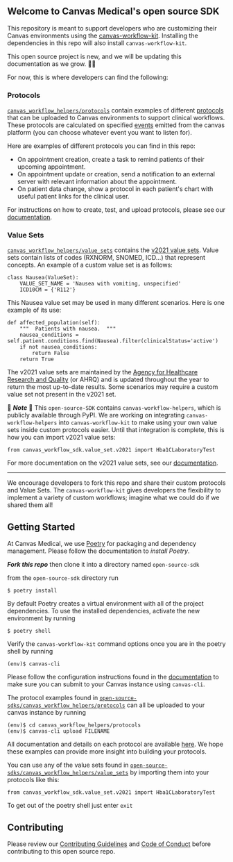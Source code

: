## Welcome to Canvas Medical's open source SDK

This repository is meant to support developers who are customizing their Canvas environments using the [canvas-workflow-kit](https://docs.canvasmedical.com/docs/sdk-quickstart). Installing the dependencies in this repo will also install `canvas-workflow-kit`.

This open source project is new, and we will be updating this documentation as we grow. :bug::butterfly:

For now, this is where developers can find the following:

### Protocols

[`canvas_workflow_helpers/protocols`](https://github.com/canvas-medical/open-source-sdk/tree/main/canvas_workflow_helpers/protocols) contain examples of different [protocols](https://docs.canvasmedical.com/docs/canvas-cli#upload) that can be uploaded to Canvas environments to support clinical workflows. These protocols are calculated on specified [events](https://docs.canvasmedical.com/docs/event-types) emitted from the canvas platform (you can choose whatever event you want to listen for).

Here are examples of different protocols you can find in this repo:

- On appointment creation, create a task to remind patients of their upcoming appointment.
- On appointment update or creation, send a notification to an external server with relevant information about the appointment.
- On patient data change, show a protocol in each patient's chart with useful patient links for the clinical user.

For instructions on how to create, test, and upload protocols, please see our [documentation](https://docs.canvasmedical.com/docs/sdk-quickstart#initial-setup).

### Value Sets

[`canvas_workflow_helpers/value_sets`](https://github.com/canvas-medical/open-source-sdk/tree/main/canvas_workflow_helpers/value_sets) contains the [v2021 value sets](https://docs.canvasmedical.com/docs/value-sets). Value sets contain lists of codes (RXNORM, SNOMED, ICD...) that represent concepts. An example of a custom value set is as follows:

```
class Nausea(ValueSet):
    VALUE_SET_NAME = 'Nausea with vomiting, unspecified'
    ICD10CM = {'R112'}
```

This Nausea value set may be used in many different scenarios. Here is one example of its use:

```
def affected_population(self):
    """  Patients with nausea.  """
    nausea_conditions = self.patient.conditions.find(Nausea).filter(clinicalStatus='active')
    if not nausea_conditions:
        return False
    return True
```

The v2021 value sets are maintained by the [Agency for Healthcare Research and Quality](https://www.hcup-us.ahrq.gov/) (or AHRQ) and is updated throughout the year to return the most up-to-date results. Some scenarios may require a custom value set not present in the v2021 set.

:construction: **_Note_** :construction:
This `open-source-SDK` contains `canvas-workflow-helpers`, which is publicly available through PyPI. We are working on integrating `canvas-workflow-helpers` into `canvas-workflow-kit` to make using your own value sets inside custom protocols easier.
Until that integration is complete, this is how you can import v2021 value sets:

```
from canvas_workflow_sdk.value_set.v2021 import Hba1CLaboratoryTest
```

For more documentation on the v2021 value sets, see our [documentation](https://docs.canvasmedical.com/docs/value-sets).

---

We encourage developers to fork this repo and share their custom protocols and Value Sets. The `canvas-workflow-kit` gives developers the flexibility to implement a variety of custom workflows; imagine what we could do if we shared them all!

## Getting Started

At Canvas Medical, we use [Poetry](https://python-poetry.org/) for packaging and dependency management. Please follow the documentation to _install Poetry_.

**_Fork this repo_** then clone it into a directory named `open-source-sdk`

from the `open-source-sdk` directory run

```
$ poetry install
```

By default Poetry creates a virtual environment with all of the project dependencies.
To use the installed dependencies, activate the new environment by running

```
$ poetry shell
```

Verify the `canvas-workflow-kit` command options once you are in the poetry shell by running

```
(env)$ canvas-cli
```

Please follow the configuration instructions found in the [documentation](https://docs.canvasmedical.com/docs/canvas-cli#settings) to make sure you can submit to your Canvas instance using `canvas-cli`.

The protocol examples found in [`open-source-sdks/canvas_workflow_helpers/protocols`](https://github.com/canvas-medical/open-source-sdk/tree/main/canvas_workflow_helpers/protocols) can all be uploaded to your canvas instance by running

```
(env)$ cd canvas_workflow_helpers/protocols
(env)$ canvas-cli upload FILENAME
```

All documentation and details on each protocol are available [here](https://docs.canvasmedical.com/docs/protocol-examples).
We hope these examples can provide more insight into building your protocols.

You can use any of the value sets found in [`open-source-sdks/canvas_workflow_helpers/value_sets`](https://github.com/canvas-medical/open-source-sdk/tree/main/canvas_workflow_helpers/value_sets) by importing them into your protocols like this:

```
from canvas_workflow_sdk.value_set.v2021 import Hba1CLaboratoryTest
```

To get out of the poetry shell just enter `exit`

## Contributing

Please review our [Contributing Guidelines](https://github.com/canvas-medical/open-source-sdk/blob/main/CONTRIBUTING.md) and [Code of Conduct](https://github.com/canvas-medical/open-source-sdk/blob/main/CODE_OF_CONDUCT.md) before contributing to this open source repo.
